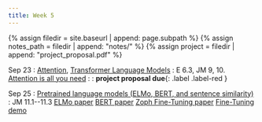 ```yaml
---
title: Week 5
---
```



{% assign filedir = site.baseurl | append: page.subpath %} 
{% assign notes_path = filedir | append: "notes/" %} 
{% assign project = filedir | append: "project_proposal.pdf" %}

<!--  
Instructions:

INDENTATION COUNTS

Each day should be formatted exactly as follows

Date
: Lessons Covered
  : Reading List
    : In Class Presentations
: **Assignment/Announcement**{: .label}


To add a hyperlink for readings, do it as follows
  : [Example Paper](http://linktopaper.edu)

To make the hyperlink open in a new tab by default
  : [Example Paper](http://linktopaper.edu){:target=_"blank"}

The announcement can be made red for due dates as follows
: **Assignment Due**{: .label .label-red }
9/23 transformers; proj selection due
9/25 elmo+bert+sent sim -- https://aclanthology.org/N18-1202/ (elmo paper), https://aclanthology.org/N19-1423/ (bert paper)
-->


Sep 23
: [Attention]({{site.baseurl}}assets/files/attention.pdf), [Transformer Language Models]({{site.baseurl}}assets/files/transformer.pdf)
  : E 6.3, JM 9, 10. [Attention is all you need](https://arxiv.org/abs/1706.03762) 
    : <!-- Preni -- [The Importance of Modeling Social Factors of Language: Theory and Practice](https://aclanthology.org/2021.naacl-main.49/) -->
: **project proposal due**{: .label .label-red }

Sep 25
: [Pretrained language models (ELMo, BERT, and sentence similarity)]({{site.baseurl}}assets/files/pretrained.pdf)
  : JM 11.1--11.3 [ELMo paper](https://aclanthology.org/N18-1202/) [BERT paper](https://aclanthology.org/N19-1423/) [Zoph Fine-Tuning paper](https://aclanthology.org/D16-1163/) [Fine-Tuning demo]({{site.baseurl}}assets/files/fine_tuning_demo.ipynb)
